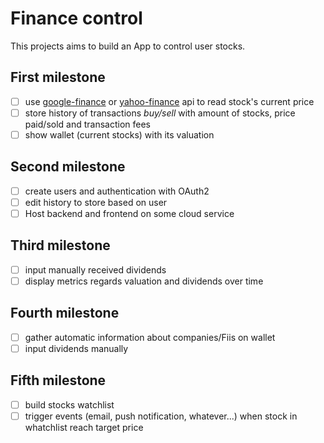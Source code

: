 # Finance control

This projects aims to build an App to control user stocks. 

## First milestone

- [ ] use [google-finance](https://www.npmjs.com/package/google-finance) or [yahoo-finance](https://github.com/pilwon/node-yahoo-finance) api to read stock's current price
- [ ] store history of transactions _buy/sell_ with amount of stocks, price paid/sold and transaction fees
- [ ] show wallet (current stocks) with its valuation

## Second milestone
- [ ] create users and authentication with OAuth2
- [ ] edit history to store based on user
- [ ] Host backend and frontend on some cloud service

## Third milestone
- [ ] input manually received dividends
- [ ] display metrics regards valuation and dividends over time

## Fourth milestone
- [ ] gather automatic information about companies/Fiis on wallet
- [ ] input dividends manually

## Fifth milestone
- [ ] build stocks watchlist
- [ ] trigger events (email, push notification, whatever...) when stock in whatchlist reach target price